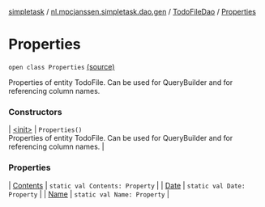 [simpletask](../../../index.md) / [nl.mpcjanssen.simpletask.dao.gen](../../index.md) / [TodoFileDao](../index.md) / [Properties](.)

# Properties

`open class Properties` [(source)](https://github.com/mpcjanssen/simpletask-android/blob/master/src/main/java/nl/mpcjanssen/simpletask/dao/gen/TodoFileDao.java#L25)

Properties of entity TodoFile. Can be used for QueryBuilder and for referencing column names.

### Constructors

| [&lt;init&gt;](-init-.md) | `Properties()`<br>Properties of entity TodoFile. Can be used for QueryBuilder and for referencing column names. |

### Properties

| [Contents](-contents.md) | `static val Contents: Property` |
| [Date](-date.md) | `static val Date: Property` |
| [Name](-name.md) | `static val Name: Property` |

